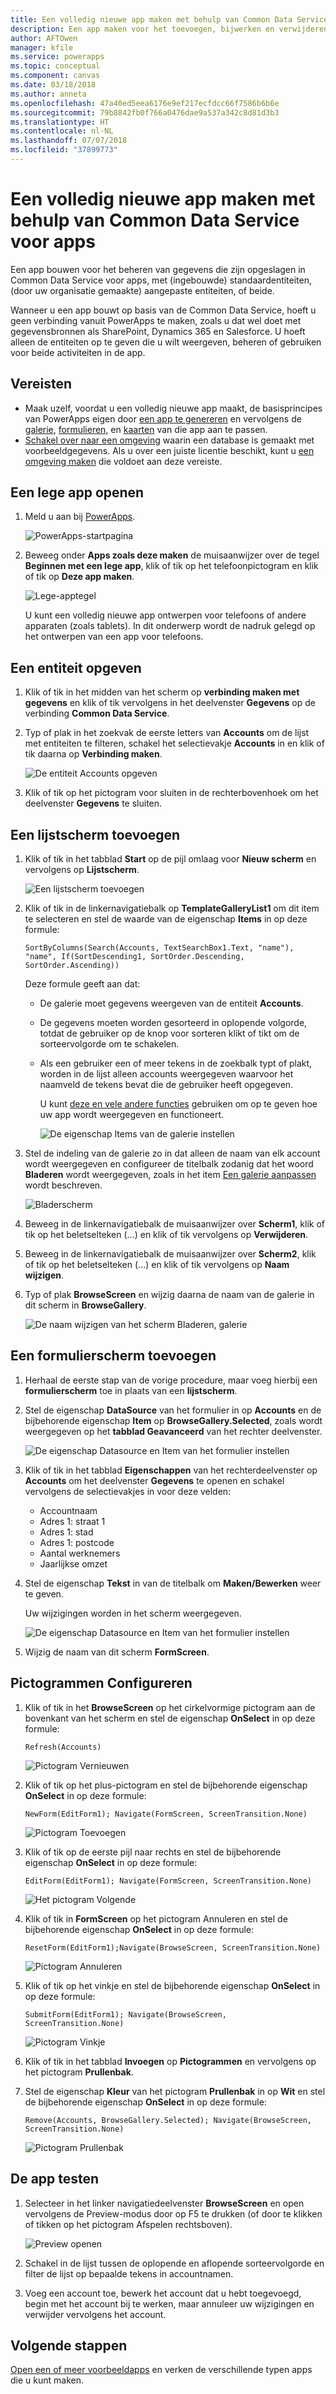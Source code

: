 ```yaml
---
title: Een volledig nieuwe app maken met behulp van Common Data Service voor apps| Microsoft Docs
description: Een app maken voor het toevoegen, bijwerken en verwijderen van records.
author: AFTOwen
manager: kfile
ms.service: powerapps
ms.topic: conceptual
ms.component: canvas
ms.date: 03/18/2018
ms.author: anneta
ms.openlocfilehash: 47a40ed5eea6176e9ef217ecfdcc66f7586b6b6e
ms.sourcegitcommit: 79b8842fb0f766a0476dae9a537a342c8d81d3b3
ms.translationtype: HT
ms.contentlocale: nl-NL
ms.lasthandoff: 07/07/2018
ms.locfileid: "37899773"
---
```

# <a name="create-an-app-from-scratch-using-common-data-service-for-apps"></a>Een volledig nieuwe app maken met behulp van Common Data Service voor apps

Een app bouwen voor het beheren van gegevens die zijn opgeslagen in Common Data Service voor apps, met (ingebouwde) standaardentiteiten, (door uw organisatie gemaakte) aangepaste entiteiten, of beide.

Wanneer u een app bouwt op basis van de Common Data Service, hoeft u geen verbinding vanuit PowerApps te maken, zoals u dat wel doet met gegevensbronnen als SharePoint, Dynamics 365 en Salesforce. U hoeft alleen de entiteiten op te geven die u wilt weergeven, beheren of gebruiken voor beide activiteiten in de app.

## <a name="prerequisites"></a>Vereisten

- Maak uzelf, voordat u een volledig nieuwe app maakt, de basisprincipes van PowerApps eigen door [een app te genereren](data-platform-create-app.md) en vervolgens de [galerie](customize-layout-sharepoint.md), [formulieren](customize-forms-sharepoint.md), en [kaarten](customize-card.md) van die app aan te passen.
- [Schakel over naar een omgeving](working-with-environments.md) waarin een database is gemaakt met voorbeeldgegevens. Als u over een juiste licentie beschikt, kunt u [ een omgeving maken](../../administrator/create-environment.md) die voldoet aan deze vereiste.

## <a name="open-a-blank-app"></a>Een lege app openen

1. Meld u aan bij [PowerApps](http://web.powerapps.com).

    ![PowerApps-startpagina](./media/data-platform-create-app-scratch/sign-in.png)

1. Beweeg onder **Apps zoals deze maken** de muisaanwijzer over de tegel **Beginnen met een lege app**, klik of tik op het telefoonpictogram en klik of tik op **Deze app maken**.

    ![Lege-apptegel](./media/data-platform-create-app-scratch/blank-app.png)

    U kunt een volledig nieuwe app ontwerpen voor telefoons of andere apparaten (zoals tablets). In dit onderwerp wordt de nadruk gelegd op het ontwerpen van een app voor telefoons.

## <a name="specify-an-entity"></a>Een entiteit opgeven

1. Klik of tik in het midden van het scherm op **verbinding maken met gegevens** en klik of tik vervolgens in het deelvenster **Gegevens** op de verbinding **Common Data Service**.

1. Typ of plak in het zoekvak de eerste letters van **Accounts** om de lijst met entiteiten te filteren, schakel het selectievakje **Accounts** in en klik of tik daarna op **Verbinding maken**.

    ![De entiteit Accounts opgeven](./media/data-platform-create-app-scratch/cds-connect.png)

1. Klik of tik op het pictogram voor sluiten in de rechterbovenhoek om het deelvenster **Gegevens** te sluiten.

## <a name="add-a-list-screen"></a>Een lijstscherm toevoegen

1. Klik of tik in het tabblad **Start** op de pijl omlaag voor **Nieuw scherm** en vervolgens op **Lijstscherm**.

    ![Een lijstscherm toevoegen](./media/data-platform-create-app-scratch/list-screen.png)

1. Klik of tik in de linkernavigatiebalk op **TemplateGalleryList1** om dit item te selecteren en stel de waarde van de eigenschap **Items** in op deze formule:

    `SortByColumns(Search(Accounts, TextSearchBox1.Text, "name"), "name", If(SortDescending1, SortOrder.Descending, SortOrder.Ascending))`

    Deze formule geeft aan dat:

   - De galerie moet gegevens weergeven van de entiteit **Accounts**.
   - De gegevens moeten worden gesorteerd in oplopende volgorde, totdat de gebruiker op de knop voor sorteren klikt of tikt om de sorteervolgorde om te schakelen.
   - Als een gebruiker een of meer tekens in de zoekbalk typt of plakt, worden in de lijst alleen accounts weergegeven waarvoor het naamveld de tekens bevat die de gebruiker heeft opgegeven.

     U kunt [deze en vele andere functies](formula-reference.md) gebruiken om op te geven hoe uw app wordt weergegeven en functioneert.

     ![De eigenschap Items van de galerie instellen](./media/data-platform-create-app-scratch/gallery-items.png)

1. Stel de indeling van de galerie zo in dat alleen de naam van elk account wordt weergegeven en configureer de titelbalk zodanig dat het woord **Bladeren** wordt weergegeven, zoals in het item [Een galerie aanpassen](customize-layout-sharepoint.md) wordt beschreven.

    ![Bladerscherm](./media/data-platform-create-app-scratch/final-browse.png)

1. Beweeg in de linkernavigatiebalk de muisaanwijzer over **Scherm1**, klik of tik op het beletselteken (...) en klik of tik vervolgens op **Verwijderen**.

1. Beweeg in de linkernavigatiebalk de muisaanwijzer over **Scherm2**, klik of tik op het beletselteken (...) en klik of tik vervolgens op **Naam wijzigen**.

1. Typ of plak **BrowseScreen** en wijzig daarna de naam van de galerie in dit scherm in **BrowseGallery**.

    ![De naam wijzigen van het scherm Bladeren, galerie](./media/data-platform-create-app-scratch/rename-browse.png)

## <a name="add-a-form-screen"></a>Een formulierscherm toevoegen

1. Herhaal de eerste stap van de vorige procedure, maar voeg hierbij een **formulierscherm** toe in plaats van een **lijstscherm**.

1. Stel de eigenschap **DataSource** van het formulier in op **Accounts** en de bijbehorende eigenschap **Item** op **BrowseGallery.Selected**, zoals wordt weergegeven op het **tabblad Geavanceerd** van het rechter deelvenster.

    ![De eigenschap Datasource en Item van het formulier instellen](./media/data-platform-create-app-scratch/form-datasource.png)

1. Klik of tik in het tabblad **Eigenschappen** van het rechterdeelvenster op **Accounts** om het deelvenster **Gegevens** te openen en schakel vervolgens de selectievakjes in voor deze velden:

    - Accountnaam
    - Adres 1: straat 1
    - Adres 1: stad
    - Adres 1: postcode
    - Aantal werknemers
    - Jaarlijkse omzet

1. Stel de eigenschap **Tekst** in van de titelbalk om **Maken/Bewerken** weer te geven.

    Uw wijzigingen worden in het scherm weergegeven.

    ![De eigenschap Datasource en Item van het formulier instellen](./media/data-platform-create-app-scratch/field-list.png)

1. Wijzig de naam van dit scherm **FormScreen**.

## <a name="configure-icons"></a>Pictogrammen Configureren

1. Klik of tik in het **BrowseScreen** op het cirkelvormige pictogram aan de bovenkant van het scherm en stel de eigenschap **OnSelect** in op deze formule:

    `Refresh(Accounts)`

    ![Pictogram Vernieuwen](./media/data-platform-create-app-scratch/refresh-icon.png)

1. Klik of tik op het plus-pictogram en stel de bijbehorende eigenschap **OnSelect** in op deze formule:

    `NewForm(EditForm1); Navigate(FormScreen, ScreenTransition.None)`

    ![Pictogram Toevoegen](./media/data-platform-create-app-scratch/plus-icon.png)

1. Klik of tik op de eerste pijl naar rechts en stel de bijbehorende eigenschap **OnSelect** in op deze formule:

    `EditForm(EditForm1); Navigate(FormScreen, ScreenTransition.None)`

    ![Het pictogram Volgende](./media/data-platform-create-app-scratch/next-icon.png)

1. Klik of tik in **FormScreen** op het pictogram Annuleren en stel de bijbehorende eigenschap **OnSelect** in op deze formule:

    `ResetForm(EditForm1);Navigate(BrowseScreen, ScreenTransition.None)`

    ![Pictogram Annuleren](./media/data-platform-create-app-scratch/cancel-icon.png)

1. Klik of tik op het vinkje en stel de bijbehorende eigenschap **OnSelect** in op deze formule:

    `SubmitForm(EditForm1); Navigate(BrowseScreen, ScreenTransition.None)`

    ![Pictogram Vinkje](./media/data-platform-create-app-scratch/checkmark-icon.png)

1. Klik of tik in het tabblad **Invoegen** op **Pictogrammen** en vervolgens op het pictogram **Prullenbak**.

1. Stel de eigenschap **Kleur** van het pictogram **Prullenbak** in op **Wit** en stel de bijbehorende eigenschap **OnSelect** in op deze formule:

    `Remove(Accounts, BrowseGallery.Selected); Navigate(BrowseScreen, ScreenTransition.None)`

    ![Pictogram Prullenbak](./media/data-platform-create-app-scratch/trash-icon.png)

## <a name="test-the-app"></a>De app testen

1. Selecteer in het linker navigatiedeelvenster **BrowseScreen** en open vervolgens de Preview-modus door op F5 te drukken (of door te klikken of tikken op het pictogram Afspelen rechtsboven).

    ![Preview openen](./media/data-platform-create-app-scratch/open-preview.png)

1. Schakel in de lijst tussen de oplopende en aflopende sorteervolgorde en filter de lijst op bepaalde tekens in accountnamen.

1. Voeg een account toe, bewerk het account dat u hebt toegevoegd, begin met het account bij te werken, maar annuleer uw wijzigingen en verwijder vervolgens het account.

## <a name="next-steps"></a>Volgende stappen

[Open een of meer voorbeeldapps](open-and-run-a-sample-app.md) en verken de verschillende typen apps die u kunt maken.